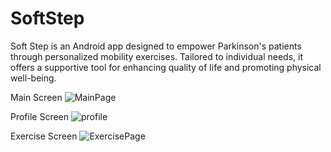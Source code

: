 # SoftStep
Soft Step is an Android app designed to empower Parkinson's patients through personalized mobility exercises. Tailored to individual needs, it offers a supportive tool for enhancing quality of life and promoting physical well-being.

Main Screen
![MainPage](https://github.com/AbdulTur/SoftStep/assets/126967845/7809d711-2624-404c-a2e5-bee468e6d240)

Profile Screen 
![profile](https://github.com/AbdulTur/SoftStep/assets/126967845/0fa62826-0e9e-4ca0-8e5a-1f0a2bc75e1a)

Exercise Screen
![ExercisePage](https://github.com/AbdulTur/SoftStep/assets/126967845/a833ab60-a797-4505-97aa-cf298e9fa46e)
